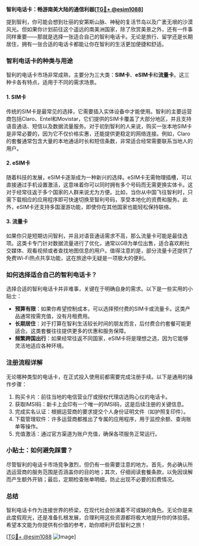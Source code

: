 **智利电话卡：畅游南美大陆的通信利器[[TG💪+ @esim1088](https://t.me/s/esim1088)]**

提到智利，你可能会想到壮丽的安第斯山脉、神秘的复活节岛以及广袤无垠的沙漠风光。但如果你计划前往这个遥远的南美洲国家，除了欣赏美景之外，还有一件事同样重要——那就是选择一张适合自己的智利电话卡。无论是旅行、留学还是长期居住，拥有一张合适的电话卡都能让你在智利的生活更加便捷和舒适。

### 智利电话卡的种类与用途

智利的电话卡市场非常成熟，主要分为三大类：**SIM卡**、**eSIM卡**和**流量卡**。这三种卡各有特点，适用于不同的需求场景。

#### 1. SIM卡
传统的SIM卡是最常见的选择，它需要插入实体设备中才能使用。智利的主要运营商包括Claro、Entel和Movistar，它们提供的SIM卡覆盖了大部分地区，并且支持语音通话、短信以及数据流量服务。对于初到智利的人来说，购买一张本地SIM卡是非常必要的，因为它不仅价格实惠，还能提供更稳定的网络连接。例如，Claro的套餐通常包含大量的本地通话时长和短信条数，非常适合经常需要联系当地人的用户。

#### 2. eSIM卡
随着科技的发展，eSIM卡逐渐成为一种新兴的选择。eSIM卡无需物理插槽，可以直接通过手机设置激活，这意味着你可以同时拥有多个号码而无需更换实体卡。这对于经常往返于多个国家的人群来说尤为方便。比如，当你从中国飞往智利时，只需下载相应的应用程序即可快速切换至智利号码，享受本地化的资费和服务。此外，eSIM卡还支持多国漫游功能，即使你在其他国家也能轻松保持联络。

#### 3. 流量卡
如果你只是短期访问智利，并且对语音通话需求不高，那么流量卡可能是最佳选项。这类卡专门针对数据流量进行了优化，通常以GB为单位出售，适合喜欢刷社交媒体、观看视频或者查找地图信息的用户。值得注意的是，部分流量卡还提供了免费Wi-Fi热点共享功能，这在旅途中无疑是一项极大的便利。

### 如何选择适合自己的智利电话卡？

选择合适的智利电话卡并非难事，关键在于明确自身的需求。以下是一些实用的小贴士：

- **预算有限**：如果你希望控制成本，可以选择预付费的SIM卡或流量卡。这类产品通常按需充值，没有月租费用。
- **长期居住**：对于打算在智利生活较长时间的朋友而言，后付费合约套餐可能更适合。这类套餐往往提供更多的优惠和服务保障。
- **频繁跨国出行**：如果经常往返不同国家，eSIM卡将是理想之选，因为它能够灵活地适应各种环境。

### 注册流程详解

无论哪种类型的电话卡，在正式投入使用前都需要完成注册手续。以下是通用的操作步骤：

1. 购买卡片：前往当地的电信营业厅或授权代理店选购心仪的电话卡。
2. 获取IMSI码：新卡上会印有一个唯一的IMSI码，这是后续注册的关键信息。
3. 完成实名认证：根据运营商的要求提交个人身份证明文件（如护照复印件）。
4. 下载管理软件：许多运营商都推出了专属的应用程序，用于监控余额、查询账单等操作。
5. 充值激活：通过官方渠道为账户充值，确保各项服务正常运行。

### 小贴士：如何避免踩雷？

尽管智利的电话卡市场竞争激烈，但仍有一些需要注意的地方。首先，务必确认所选运营商的服务范围是否涵盖你的目的地；其次，仔细阅读套餐条款，以免因误解而产生额外开销；最后，定期检查账单明细，防止出现不必要的扣费情况。

### 总结

智利电话卡作为连接世界的桥梁，在现代社会扮演着不可或缺的角色。无论你是来此度假观光，还是准备扎根发展，合理利用这些资源都将极大地提升你的体验感。希望本文能为你提供有价值的参考，助你顺利开启智利之旅！

[[TG💪+ @esim1088](https://t.me/s/esim1088) ![Image](https://i.postimg.cc/4NQfJmqS/Snipaste-2025-05-13-00-14-12.png)]